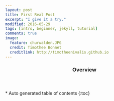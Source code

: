 ```yaml
---
layout: post
title: First Real Post
excerpt: "I give it a try."
modified: 2016-05-29
tags: [intro, beginner, jekyll, tutorial]
comments: true
image:
  feature: churwalden.JPG
  credit: Timothee Bonnet
  creditlink: http://timotheenivalis.github.io
---
```


<section id="table-of-contents" class="toc">
  <header>
    <h3>Overview</h3>
  </header>
<div id="drawer" markdown="1">
*  Auto generated table of contents
{:toc}
</div>
</section><!-- /#table-of-contents -->
